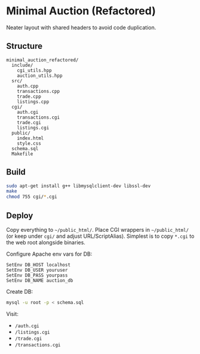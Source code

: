 # Minimal Auction (Refactored)

Neater layout with shared headers to avoid code duplication.

## Structure
```
minimal_auction_refactored/
  include/
    cgi_utils.hpp
    auction_utils.hpp
  src/
    auth.cpp
    transactions.cpp
    trade.cpp
    listings.cpp
  cgi/
    auth.cgi
    transactions.cgi
    trade.cgi
    listings.cgi
  public/
    index.html
    style.css
  schema.sql
  Makefile
```

## Build
```bash
sudo apt-get install g++ libmysqlclient-dev libssl-dev
make
chmod 755 cgi/*.cgi
```

## Deploy
Copy everything to `~/public_html/`. Place CGI wrappers in `~/public_html/` (or keep under `cgi/` and adjust URL/ScriptAlias). Simplest is to copy `*.cgi` to the web root alongside binaries.

Configure Apache env vars for DB:
```
SetEnv DB_HOST localhost
SetEnv DB_USER youruser
SetEnv DB_PASS yourpass
SetEnv DB_NAME auction_db
```

Create DB:
```bash
mysql -u root -p < schema.sql
```

Visit:
- `/auth.cgi`
- `/listings.cgi`
- `/trade.cgi`
- `/transactions.cgi`
```